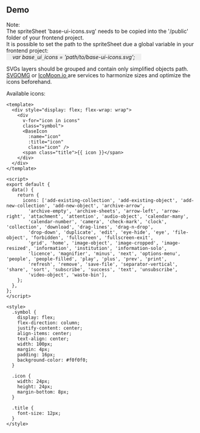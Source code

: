 ## Demo

Note:<br>
The spriteSheet 'base-ui-icons.svg' needs to be copied into the '/public' folder of your frontend project.<br>
It is possible to set the path to the spriteSheet due a global variable in your frontend project: <br>
<i style="display: inline-block; background-color: #f0f0f0; padding: 0 16px;">var base`_`ui`_`icons = 'path/to/base-ui-icons.svg';</i>

SVGs layers should be grouped and contain only simplified objects path.<br>
<a href="https://jakearchibald.github.io/svgomg/">SVGOMG</a> or <a href="https://iconmoon.io">IcoMoon.io </a>
 are services to harmonize sizes and optimize the icons beforehand.

Available icons:

```vue live
<template>
  <div style="display: flex; flex-wrap: wrap">
    <div
      v-for="icon in icons"
      class="symbol">
      <BaseIcon
        :name="icon"
        :title="icon"
        class="icon" />
      <span class="title">{{ icon }}</span>
    </div>
  </div>
</template>

<script>
export default {
  data() {
    return {
      icons: ['add-existing-collection', 'add-existing-object', 'add-new-collection', 'add-new-object', 'archive-arrow',
        'archive-empty', 'archive-sheets', 'arrow-left', 'arrow-right', 'attachment', 'attention', 'audio-object', 'calendar-many',
        'calendar-number', 'camera', 'check-mark', 'clock', 'collection', 'download', 'drag-lines', 'drag-n-drop',
        'drop-down', 'duplicate', 'edit', 'eye-hide', 'eye', 'file-object', 'forbidden', 'fullscreen', 'fullscreen-exit',
        'grid', 'home', 'image-object', 'image-cropped', 'image-resized', 'information', 'institution', 'information-solo',
        'licence', 'magnifier', 'minus', 'next', 'options-menu', 'people', 'people-filled', 'play', 'plus', 'prev', 'print', 
        'refresh', 'remove', 'save-file', 'separator-vertical', 'share', 'sort', 'subscribe', 'success', 'text', 'unsubscribe',
        'video-object', 'waste-bin'],
    };
  },
};
</script>

<style>
  .symbol {
    display: flex;
    flex-direction: column;
    justify-content: center;
    align-items: center;
    text-align: center;
    width: 100px;
    margin: 4px;
    padding: 16px;
    background-color: #f0f0f0;
  }

  .icon {
    width: 24px;
    height: 24px;
    margin-bottom: 8px;
  }

  .title {
    font-size: 12px;
  }
</style>
```
